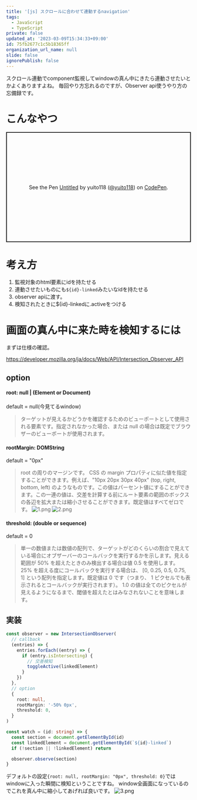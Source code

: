 ```yaml
---
title: '[js] スクロールに合わせて連動するnavigation'
tags:
  - JavaScript
  - TypeScript
private: false
updated_at: '2023-03-09T15:34:33+09:00'
id: 75fb2677c1c5b18365ff
organization_url_name: null
slide: false
ignorePublish: false
---
```


スクロール連動でcomponent監視してwindowの真ん中にきたら連動させたいとかよくありますよね。
毎回やり方忘れるのですが、Observer api使うやり方の忘備録です。

# こんなやつ
<p class="codepen" data-height="300" data-default-tab="html,result" data-slug-hash="KKxyzgL" data-user="yuito118" style="height: 300px; box-sizing: border-box; display: flex; align-items: center; justify-content: center; border: 2px solid; margin: 1em 0; padding: 1em;">
  <span>See the Pen <a href="https://codepen.io/yuito118/pen/KKxyzgL">
  Untitled</a> by yuito118 (<a href="https://codepen.io/yuito118">@yuito118</a>)
  on <a href="https://codepen.io">CodePen</a>.</span>
</p>
<script async src="https://cpwebassets.codepen.io/assets/embed/ei.js"></script>

# 考え方
1. 監視対象のhtml要素にidを持たせる
2. 連動させたいものにも`${id}-linked`みたいなidを持たせる
2. observer apiに渡す。
2. 検知されたときに${id}-linkedに.activeをつける

# 画面の真ん中に来た時を検知するには
まずは仕様の確認。

https://developer.mozilla.org/ja/docs/Web/API/Intersection_Observer_API
## option
#### root: null | (Element or Document)
default = null(今見てるwindow)
> ターゲットが見えるかどうかを確認するためのビューポートとして使用される要素です。指定されなかった場合、または null の場合は既定でブラウザーのビューポートが使用されます。
#### rootMargin: DOMString
default = "0px"
> root の周りのマージンです。 CSS の margin プロパティに似た値を指定することができます。例えば、"10px 20px 30px 40px" (top, right, bottom, left) のようなものです。この値はパーセント値にすることができます。この一連の値は、交差を計算する前にルート要素の範囲のボックスの各辺を拡大または縮小させることができます。既定値はすべてゼロです。
![1.png](https://qiita-image-store.s3.ap-northeast-1.amazonaws.com/0/787586/50d0d2b6-3517-769f-006d-5496e66b26ab.png)
![2.png](https://qiita-image-store.s3.ap-northeast-1.amazonaws.com/0/787586/c83672d8-191d-4011-a4ce-a7a15f41c5d2.png)


#### threshold: (double or sequence<double>)
default = 0
>単一の数値または数値の配列で、ターゲットがどのくらいの割合で見えている場合にオブザーバーのコールバックを実行するかを示します。見える範囲が 50% を超えたときのみ検出する場合は値 0.5 を使用します。 25% を超える度にコールバックを実行する場合は、 [0, 0.25, 0.5, 0.75, 1] という配列を指定します。既定値は 0 です（つまり、 1 ピクセルでも表示されるとコールバックが実行されます）。 1.0 の値は全てのピクセルが見えるようになるまで、閾値を超えたとはみなされないことを意味します。

## 実装
```typescript
const observer = new IntersectionObserver(
  // callback
  (entries) => {
    entries.forEach((entry) => {
      if (entry.isIntersecting) {
        // 交差検知
        toggleActive(linkedElement)
      }
    })
  },
  // option
  {
    root: null,
    rootMargin: '-50% 0px',
    threshold: 0,
  }
)

const watch = (id: string) => {
  const section = document.getElementById(id)
  const linkedElement = document.getElementById(`${id}-linked`)
  if (!section || !linkedElement) return

  observer.observe(section)
}
```
デフォルトの設定`{root: null, rootMargin: "0px", threshold: 0}`ではwindowに入った瞬間に検知ということですね。
window全画面になっているのでこれを真ん中に縮小してあげれば良いです。
![3.png](https://qiita-image-store.s3.ap-northeast-1.amazonaws.com/0/787586/e017bec3-2045-8340-8861-313b9c982583.png)
